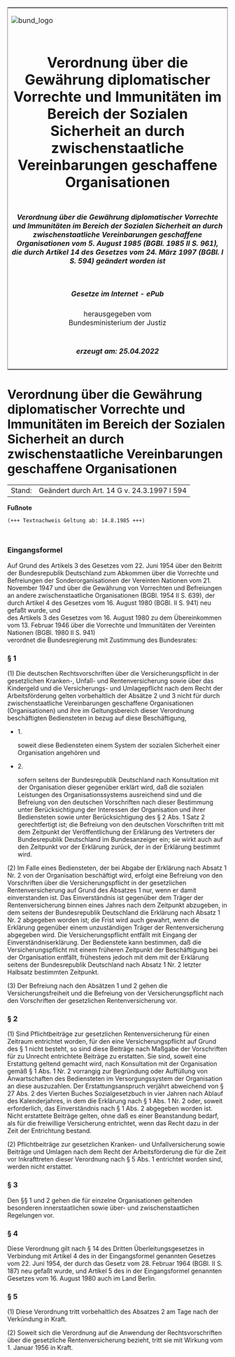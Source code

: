 <span id="DECKBLATT.html"></span>

<table border="0" frame="border" width="100%">

<tr valign="top">

<td align="left">

![bund\_logo](BfJ_2021_Web_de_de.gif)

</td>

<td align="right">

 

</td>

</tr>

<tr align="center" valign="middle">

<td colspan="2">

# Verordnung über die Gewährung diplomatischer Vorrechte und Immunitäten im Bereich der Sozialen Sicherheit an durch zwischenstaatliche Vereinbarungen geschaffene Organisationen

</td>

</tr>

<tr align="center" valign="middle">

<td colspan="2">

##### Verordnung über die Gewährung diplomatischer Vorrechte und Immunitäten im Bereich der Sozialen Sicherheit an durch zwischenstaatliche Vereinbarungen geschaffene Organisationen vom 5. August 1985 (BGBl. 1985 II S. 961), die durch Artikel 14 des Gesetzes vom 24. März 1997 (BGBl. I S. 594) geändert worden ist

</td>

</tr>

<tr align="center" valign="middle">

<td colspan="2">

  
  

##### Gesetze im Internet - ePub  
  
herausgegeben vom  
Bundesministerium der Justiz

</td>

</tr>

<tr align="center" valign="bottom">

<td colspan="2">

  
  

##### erzeugt am: 25.04.2022

</td>

</tr>

</table>

<span id="BJNR209610985.html"></span>

# Verordnung über die Gewährung diplomatischer Vorrechte und Immunitäten im Bereich der Sozialen Sicherheit an durch zwischenstaatliche Vereinbarungen geschaffene Organisationen

<div>

<div class="jnhtml">

|        |                                             |
| ------ | ------------------------------------------- |
| Stand: | Geändert durch Art. 14 G v. 24.3.1997 I 594 |

</div>

</div>

<div>

  
**Fußnote**

<div class="jnhtml">

<div>

<div class="jurAbsatz">

  

``` 
(+++ Textnachweis Geltung ab: 14.8.1985 +++)

 
```

</div>

</div>

</div>

</div>

<span id="BJNR209610985BJNE000100319.html"></span>

### Eingangsformel  

<div>

<div class="jnhtml">

<div>

<div class="jurAbsatz">

Auf Grund des Artikels 3 des Gesetzes vom 22. Juni 1954 über den
Beitritt der Bundesrepublik Deutschland zum Abkommen über die Vorrechte
und Befreiungen der Sonderorganisationen der Vereinten Nationen vom 21.
November 1947 und über die Gewährung von Vorrechten und Befreiungen an
andere zwischenstaatliche Organisationen (BGBl. 1954 II S. 639), der
durch Artikel 4 des Gesetzes vom 16. August 1980 (BGBl. II S. 941) neu
gefaßt wurde, und  
des Artikels 3 des Gesetzes vom 16. August 1980 zu dem Übereinkommen vom
13. Februar 1946 über die Vorrechte und Immunitäten der Vereinten
Nationen (BGBl. 1980 II S. 941)  
verordnet die Bundesregierung mit Zustimmung des Bundesrates:

</div>

</div>

</div>

</div>

<span id="BJNR209610985BJNE000201307.html"></span>

### § 1  

<div>

<div class="jnhtml">

<div>

<div class="jurAbsatz">

(1) Die deutschen Rechtsvorschriften über die Versicherungspflicht in
der gesetzlichen Kranken-, Unfall- und Rentenversicherung sowie über das
Kindergeld und die Versicherungs- und Umlagepflicht nach dem Recht der
Arbeitsförderung gelten vorbehaltlich der Absätze 2 und 3 nicht für
durch zwischenstaatliche Vereinbarungen geschaffene Organisationen
(Organisationen) und ihre im Geltungsbereich dieser Verordnung
beschäftigten Bediensteten in bezug auf diese Beschäftigung,

  - 1\.
    
    <div style="">
    
    soweit diese Bediensteten einem System der sozialen Sicherheit einer
    Organisation angehören und
    
    </div>

  - 2\.
    
    <div style="">
    
    sofern seitens der Bundesrepublik Deutschland nach Konsultation mit
    der Organisation dieser gegenüber erklärt wird, daß die sozialen
    Leistungen des Organisationssystems ausreichend sind und die
    Befreiung von den deutschen Vorschriften nach dieser Bestimmung
    unter Berücksichtigung der Interessen der Organisation und ihrer
    Bediensteten sowie unter Berücksichtigung des § 2 Abs. 1 Satz 2
    gerechtfertigt ist; die Befreiung von den deutschen Vorschriften
    tritt mit dem Zeitpunkt der Veröffentlichung der Erklärung des
    Vertreters der Bundesrepublik Deutschland im Bundesanzeiger ein; sie
    wirkt auch auf den Zeitpunkt vor der Erklärung zurück, der in der
    Erklärung bestimmt wird.
    
    </div>

</div>

<div class="jurAbsatz">

(2) Im Falle eines Bediensteten, der bei Abgabe der Erklärung nach
Absatz 1 Nr. 2 von der Organisation beschäftigt wird, erfolgt eine
Befreiung von den Vorschriften über die Versicherungspflicht in der
gesetzlichen Rentenversicherung auf Grund des Absatzes 1 nur, wenn er
damit einverstanden ist. Das Einverständnis ist gegenüber dem Träger der
Rentenversicherung binnen eines Jahres nach dem Zeitpunkt abzugeben, in
dem seitens der Bundesrepublik Deutschland die Erklärung nach Absatz 1
Nr. 2 abgegeben worden ist; die Frist wird auch gewahrt, wenn die
Erklärung gegenüber einem unzuständigen Träger der Rentenversicherung
abgegeben wird. Die Versicherungspflicht entfällt mit Eingang der
Einverständniserklärung. Der Bedienstete kann bestimmen, daß die
Versicherungspflicht mit einem früheren Zeitpunkt der Beschäftigung bei
der Organisation entfällt, frühestens jedoch mit dem mit der Erklärung
seitens der Bundesrepublik Deutschland nach Absatz 1 Nr. 2 letzter
Halbsatz bestimmten Zeitpunkt.

</div>

<div class="jurAbsatz">

(3) Der Befreiung nach den Absätzen 1 und 2 gehen die
Versicherungsfreiheit und die Befreiung von der Versicherungspflicht
nach den Vorschriften der gesetzlichen Rentenversicherung vor.

</div>

</div>

</div>

</div>

<span id="BJNR209610985BJNE000301307.html"></span>

### § 2  

<div>

<div class="jnhtml">

<div>

<div class="jurAbsatz">

(1) Sind Pflichtbeiträge zur gesetzlichen Rentenversicherung für einen
Zeitraum entrichtet worden, für den eine Versicherungspflicht auf Grund
des § 1 nicht besteht, so sind diese Beiträge nach Maßgabe der
Vorschriften für zu Unrecht entrichtete Beiträge zu erstatten. Sie sind,
soweit eine Erstattung geltend gemacht wird, nach Konsultation mit der
Organisation gemäß § 1 Abs. 1 Nr. 2 vorrangig zur Begründung oder
Auffüllung von Anwartschaften des Bediensteten im Versorgungssystem der
Organisation an diese auszuzahlen. Der Erstattungsanspruch verjährt
abweichend von § 27 Abs. 2 des Vierten Buches Sozialgesetzbuch in vier
Jahren nach Ablauf des Kalenderjahres, in dem die Erklärung nach § 1
Abs. 1 Nr. 2 oder, soweit erforderlich, das Einverständnis nach § 1 Abs.
2 abgegeben worden ist. Nicht erstattete Beiträge gelten, ohne daß es
einer Beanstandung bedarf, als für die freiwillige Versicherung
entrichtet, wenn das Recht dazu in der Zeit der Entrichtung bestand.

</div>

<div class="jurAbsatz">

(2) Pflichtbeiträge zur gesetzlichen Kranken- und Unfallversicherung
sowie Beiträge und Umlagen nach dem Recht der Arbeitsförderung die für
die Zeit vor Inkrafttreten dieser Verordnung nach § 5 Abs. 1 entrichtet
worden sind, werden nicht erstattet.

</div>

</div>

</div>

</div>

<span id="BJNR209610985BJNE000400319.html"></span>

### § 3  

<div>

<div class="jnhtml">

<div>

<div class="jurAbsatz">

Den §§ 1 und 2 gehen die für einzelne Organisationen geltenden
besonderen innerstaatlichen sowie über- und zwischenstaatlichen
Regelungen vor.

</div>

</div>

</div>

</div>

<span id="BJNR209610985BJNE000500319.html"></span>

### § 4  

<div>

<div class="jnhtml">

<div>

<div class="jurAbsatz">

Diese Verordnung gilt nach § 14 des Dritten Überleitungsgesetzes in
Verbindung mit Artikel 4 des in der Eingangsformel genannten Gesetzes
vom 22. Juni 1954, der durch das Gesetz vom 28. Februar 1964 (BGBl. II
S. 187) neu gefaßt wurde, und Artikel 5 des in der Eingangsformel
genannten Gesetzes vom 16. August 1980 auch im Land Berlin.

</div>

</div>

</div>

</div>

<span id="BJNR209610985BJNE000600319.html"></span>

### § 5  

<div>

<div class="jnhtml">

<div>

<div class="jurAbsatz">

(1) Diese Verordnung tritt vorbehaltlich des Absatzes 2 am Tage nach der
Verkündung in Kraft.

</div>

<div class="jurAbsatz">

(2) Soweit sich die Verordnung auf die Anwendung der Rechtsvorschriften
über die gesetzliche Rentenversicherung bezieht, tritt sie mit Wirkung
vom 1. Januar 1956 in Kraft.

</div>

</div>

</div>

</div>
